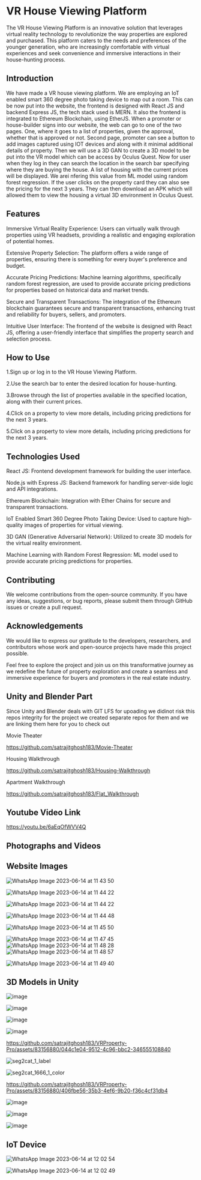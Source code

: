 
# VR House Viewing Platform


The VR House Viewing Platform is an innovative solution that leverages virtual reality technology to revolutionize the way properties are explored and purchased. This platform caters to the needs and preferences of the younger generation, who are increasingly comfortable with virtual experiences and seek convenience and immersive interactions in their house-hunting process.



## Introduction 

We have made a VR house viewing platform. We are employing an IoT enabled smart 360 degree photo taking device to map out a room. This can be now put into the website, the frontend is designed with React JS and backend Express JS, the tech stack used is MERN. It also the frontend is integrated to Ethereum Blockchain, using EtherJS. When a promoter or house-builder signs into our website, the web can go to one of the two pages. One, where it goes to a list of properties, given the approval, whether that is approved or not. Second page, promoter can see a button to add images captured using IOT devices and along with it minimal additional details of property. Then we will use a 3D GAN to create a 3D model to be put into the VR model which can be access by Oculus Quest. Now for user when they log in they can search the location in the search bar specifying where they are buying the house. A list of housing with the current prices will be displayed. We arei nfering this value from ML model using random forest regression. If the user clicks on the property card they can also see the pricing for the next 3 years. They can then download an APK which will allowed them to view the housing a virtual 3D environment in Oculus Quest.


## Features
Immersive Virtual Reality Experience: Users can virtually walk through properties using VR headsets, providing a realistic and engaging exploration of potential homes.


Extensive Property Selection: The platform offers a wide range of properties, ensuring there is something for every buyer's preference and budget.


Accurate Pricing Predictions: Machine learning algorithms, specifically random forest regression, are used to provide accurate pricing predictions for properties based on historical data and market trends.


Secure and Transparent Transactions: The integration of the Ethereum blockchain guarantees secure and transparent transactions, enhancing trust and reliability for buyers, sellers, and promoters.

Intuitive User Interface: The frontend of the website is designed with React JS, offering a user-friendly interface that simplifies the property search and selection process.




## How to Use

1.Sign up or log in to the VR House Viewing Platform.

2.Use the search bar to enter the desired location for house-hunting.

3.Browse through the list of properties available in the specified location, along with their current prices.

4.Click on a property to view more details, including pricing predictions for the next 3 years.

5.Click on a property to view more details, including pricing predictions for the next 3 years.


  
## Technologies Used

React JS: Frontend development framework for building the user interface.

Node.js with Express JS: Backend framework for handling server-side logic and API integrations.

Ethereum Blockchain: Integration with Ether Chains for secure and transparent transactions.

IoT Enabled Smart 360 Degree Photo Taking Device: Used to capture high-quality images of properties for virtual viewing.

3D GAN (Generative Adversarial Network): Utilized to create 3D models for the virtual reality environment.

Machine Learning with Random Forest Regression: ML model used to provide accurate pricing predictions for properties.


## Contributing
We welcome contributions from the open-source community. If you have any ideas, suggestions, or bug reports, please submit them through GitHub issues or create a pull request.


## Acknowledgements

 We would like to express our gratitude to the developers, researchers, and contributors whose work and open-source projects have made this project possible.

Feel free to explore the project and join us on this transformative journey as we redefine the future of property exploration and create a seamless and immersive experience for buyers and promoters in the real estate industry.


## Unity and Blender Part 
Since Unity and Blender deals with GIT LFS for upoading we didinot risk this repos integrity for the project we created separate repos for them and we are linking them here for you to check out 

Movie Theater 


https://github.com/satrajitghosh183/Movie-Theater



Housing Walkthrough 


https://github.com/satrajitghosh183/Housing-Walkthrough



Apartment Walkthrough 

https://github.com/satrajitghosh183/Flat_Walkthrough




## Youtube Video Link 

https://youtu.be/6aEqOfWVV4Q



## Photographs and Videos 

## Website Images

![WhatsApp Image 2023-06-14 at 11 43 50](https://github.com/satrajitghosh183/VRProperty-Pro/assets/83156880/8e94804c-87a0-449f-99bf-916ca738df80)

![WhatsApp Image 2023-06-14 at 11 44 22](https://github.com/satrajitghosh183/VRProperty-Pro/assets/83156880/f85ccb78-119a-4c19-8d06-c5bbab616bc6)

![WhatsApp Image 2023-06-14 at 11 44 22](https://github.com/satrajitghosh183/VRProperty-Pro/assets/83156880/71d778fc-e5f6-49b3-b850-22b72f442e50)

![WhatsApp Image 2023-06-14 at 11 44 48](https://github.com/satrajitghosh183/VRProperty-Pro/assets/83156880/596d7813-a539-4737-8cd7-3fbcce678ed4)



![WhatsApp Image 2023-06-14 at 11 45 50](https://github.com/satrajitghosh183/VRProperty-Pro/assets/83156880/2039bf43-dc09-41da-a1b9-3a6a58b39aa6)

![WhatsApp Image 2023-06-14 at 11 47 45](https://github.com/satrajitghosh183/VRProperty-Pro/assets/83156880/77af3e29-6295-4cac-b70c-440183565dc7)
![WhatsApp Image 2023-06-14 at 11 48 28](https://github.com/satrajitghosh183/VRProperty-Pro/assets/83156880/1350311a-b745-4c9f-a53e-a7381ec740f5)
![WhatsApp Image 2023-06-14 at 11 48 57](https://github.com/satrajitghosh183/VRProperty-Pro/assets/83156880/9723faf0-7989-4a67-bb6a-74f960085ad0)

![WhatsApp Image 2023-06-14 at 11 49 40](https://github.com/satrajitghosh183/VRProperty-Pro/assets/83156880/43995fc3-929a-4029-8c22-c946056500a8)


## 3D Models in Unity
![image](https://github.com/satrajitghosh183/VRProperty-Pro/assets/83156880/40d4d454-bfeb-430f-a3d8-3992ba29a5d4)



![image](https://github.com/satrajitghosh183/VRProperty-Pro/assets/83156880/587d56cd-4d8c-488d-b055-6acd72e202d7)








![image](https://github.com/satrajitghosh183/VRProperty-Pro/assets/83156880/825c7e88-4338-413b-ab4e-836325224bf4)


![image](https://github.com/satrajitghosh183/VRProperty-Pro/assets/83156880/e733850c-d988-4874-9457-61a38e0b6654)







https://github.com/satrajitghosh183/VRProperty-Pro/assets/83156880/044c1e04-9512-4c96-bbc2-346555108840






![seg2cat_1_label](https://github.com/satrajitghosh183/VRProperty-Pro/assets/83156880/8dd6627a-f0ff-4b94-85ad-42a9936d80bc)

![seg2cat_1666_1_color](https://github.com/satrajitghosh183/VRProperty-Pro/assets/83156880/077da671-da08-4fe0-ae20-bdf8f2a726ff)



https://github.com/satrajitghosh183/VRProperty-Pro/assets/83156880/406fbe56-35b3-4ef6-9b20-f36c4cf31db4

![image](https://github.com/satrajitghosh183/VRProperty-Pro/assets/83156880/92b6226c-9a01-4673-b404-d98fe3339c1b)

![image](https://github.com/satrajitghosh183/VRProperty-Pro/assets/83156880/02a9183f-c242-4379-b424-21d9db7a9e18)

![image](https://github.com/satrajitghosh183/VRProperty-Pro/assets/83156880/0a208529-5104-4d95-b712-978e0d622d20)


## IoT Device
![WhatsApp Image 2023-06-14 at 12 02 54](https://github.com/satrajitghosh183/VRProperty-Pro/assets/83156880/0e9b758e-3238-48b9-a9f7-0426893b69d7)



![WhatsApp Image 2023-06-14 at 12 02 49](https://github.com/satrajitghosh183/VRProperty-Pro/assets/83156880/ef2c42b3-e3a7-429a-859c-b2399f78fbcc)




